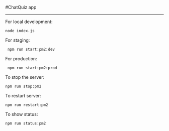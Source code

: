 #ChatQuiz app

---

For local development:

` node index.js `

For staging:

` npm run start:pm2:dev`

For production:

` npm run start:pm2:prod`

To stop the server:

`npm run stop:pm2`

To restart server:

`npm run restart:pm2`

To show status:

`npm run status:pm2`

